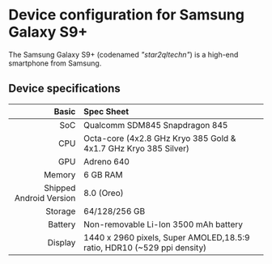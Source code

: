 Device configuration for Samsung Galaxy S9+
=========================================

The Samsung Galaxy S9+ (codenamed _"star2qltechn"_) is a high-end smartphone from Samsung.

## Device specifications

Basic   | Spec Sheet
-------:|:-------------------------
SoC     | Qualcomm SDM845 Snapdragon 845
CPU     | Octa-core (4x2.8 GHz Kryo 385 Gold & 4x1.7 GHz Kryo 385 Silver)
GPU     | Adreno 640
Memory  | 6 GB RAM
Shipped Android Version | 8.0 (Oreo)
Storage | 64/128/256 GB
Battery | Non-removable Li-Ion 3500 mAh battery
Display | 1440 x 2960 pixels, Super AMOLED,18.5:9 ratio, HDR10 (~529 ppi density)
